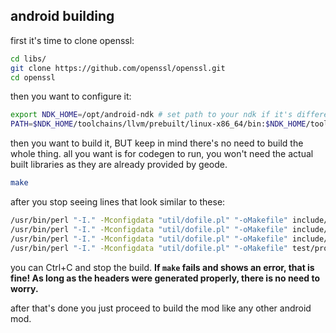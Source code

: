 ## android building

first it's time to clone openssl:

```sh
cd libs/
git clone https://github.com/openssl/openssl.git
cd openssl
```

then you want to configure it:

```sh
export NDK_HOME=/opt/android-ndk # set path to your ndk if it's different
PATH=$NDK_HOME/toolchains/llvm/prebuilt/linux-x86_64/bin:$NDK_HOME/toolchains/llvm/prebuilt/linux-x86_64:$PATH ./Configure android-arm -D__ANDROID_API__=24
```

then you want to build it, BUT keep in mind there's no need to build the whole thing. all you want is for codegen to run, you won't need the actual built libraries as they are already provided by geode.

```sh
make
```

after you stop seeing lines that look similar to these:

```sh
/usr/bin/perl "-I." -Mconfigdata "util/dofile.pl" "-oMakefile" include/openssl/x509.h.in > include/openssl/x509.h
/usr/bin/perl "-I." -Mconfigdata "util/dofile.pl" "-oMakefile" include/openssl/x509_vfy.h.in > include/openssl/x509_vfy.h
/usr/bin/perl "-I." -Mconfigdata "util/dofile.pl" "-oMakefile" include/openssl/x509v3.h.in > include/openssl/x509v3.h
/usr/bin/perl "-I." -Mconfigdata "util/dofile.pl" "-oMakefile" test/provider_internal_test.cnf.in > test/provider_internal_test.cnf
```

you can Ctrl+C and stop the build. **If `make` fails and shows an error, that is fine! As long as the headers were generated properly, there is no need to worry.**

after that's done you just proceed to build the mod like any other android mod.
